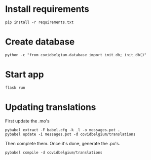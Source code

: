 # Install requirements

```
pip install -r requirements.txt
```

# Create database

```
python -c "from covidbelgium.database import init_db; init_db()"
```

# Start app

```
flask run
````

# Updating translations

First update the .mo's

```
pybabel extract -F babel.cfg -k _l -o messages.pot .
pybabel update -i messages.pot -d covidbelgium/translations
```

Then complete them. Once it's done, generate the .po's.

```
pybabel compile -d covidbelgium/translations
```
